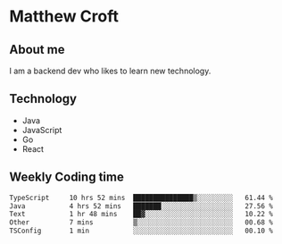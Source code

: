 # Matthew Croft

## About me
I am a backend dev who likes to learn new technology. 

## Technology
- Java
- JavaScript
- Go
- React

## Weekly Coding time
<!--START_SECTION:waka-->

```txt
TypeScript     10 hrs 52 mins  ███████████████▒░░░░░░░░░   61.44 %
Java           4 hrs 52 mins   ███████░░░░░░░░░░░░░░░░░░   27.56 %
Text           1 hr 48 mins    ██▓░░░░░░░░░░░░░░░░░░░░░░   10.22 %
Other          7 mins          ▒░░░░░░░░░░░░░░░░░░░░░░░░   00.68 %
TSConfig       1 min           ░░░░░░░░░░░░░░░░░░░░░░░░░   00.10 %
```

<!--END_SECTION:waka-->
